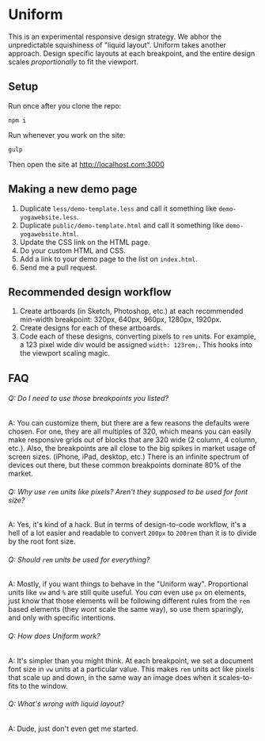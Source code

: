 # Uniform
This is an experimental responsive design strategy. We abhor the unpredictable squishiness of "liquid layout". Uniform takes another approach. Design specific layouts at each breakpoint, and the entire design scales *proportionally* to fit the viewport.

## Setup

Run once after you clone the repo:
```
npm i
```

Run whenever you work on the site:
```
gulp
```

Then open the site at http://localhost.com:3000

## Making a new demo page

1. Duplicate `less/demo-template.less` and call it something like `demo-yogawebsite.less`.
2. Duplicate `public/demo-template.html` and call it something like `demo-yogawebsite.html`.
3. Update the CSS link on the HTML page.
4. Do your custom HTML and CSS.
5. Add a link to your demo page to the list on `index.html`.
6. Send me a pull request.

## Recommended design workflow

1. Create artboards (in Sketch, Photoshop, etc.) at each recommended min-width breakpoint: 320px, 640px, 960px, 1280px, 1920px.
2. Create designs for each of these artboards.
3. Code each of these designs, converting pixels to `rem` units. For example, a 123 pixel wide div would be assigned `width: 123rem;`. This hooks into the viewport scaling magic.
 
## FAQ

###### Q: Do I need to use those breakpoints you listed?
A: You can customize them, but there are a few reasons the defaults were chosen. For one, they are all multiples of 320, which means you can easily make responsive grids out of blocks that are 320 wide (2 column, 4 column, etc.). Also, the breakpoints are all close to the big spikes in market usage of screen sizes. (iPhone, iPad, desktop, etc.) There is an infinite spectrum of devices out there, but these common breakpoints dominate 80% of the market.

###### Q: Why use `rem` units like pixels? Aren't they supposed to be used for font size?
A: Yes, it's kind of a hack. But in terms of design-to-code workflow, it's a hell of a lot easier and readable to convert `200px` to `200rem` than it is to divide by the root font size.

###### Q: Should `rem` units be used for everything?
A: Mostly, if you want things to behave in the "Uniform way". Proportional units like `vw` and `%` are still quite useful. You *can* even use `px` on elements, just know that those elements will be following different rules from the `rem` based elements (they *wont* scale the same way), so use them sparingly, and only with specific intentions.

###### Q: How does Uniform work?
A: It's simpler than you might think. At each breakpoint, we set a document font size in `vw` units at a particular value. This makes `rem` units act like pixels that scale up and down, in the same way an image does when it scales-to-fits to the window.

###### Q: What's wrong with liquid layout?
A: Dude, just don't even get me started.
